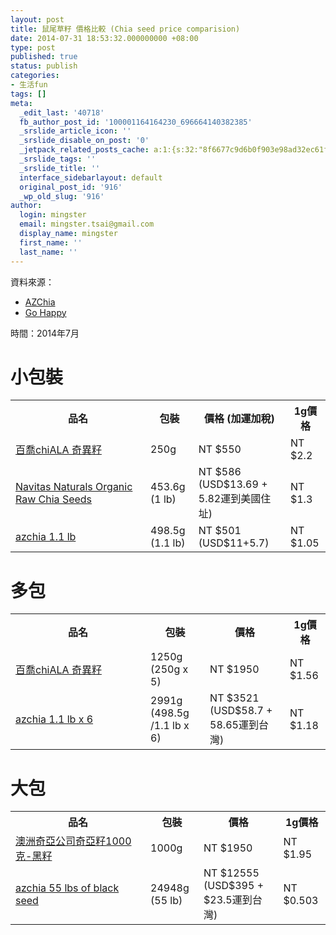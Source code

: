 ```yaml
---
layout: post
title: 鼠尾草籽 價格比較 (Chia seed price comparision)
date: 2014-07-31 18:53:32.000000000 +08:00
type: post
published: true
status: publish
categories:
- 生活fun
tags: []
meta:
  _edit_last: '40718'
  fb_author_post_id: '100001164164230_696664140382385'
  _srslide_article_icon: ''
  _srslide_disable_on_post: '0'
  _jetpack_related_posts_cache: a:1:{s:32:"8f6677c9d6b0f903e98ad32ec61f8deb";a:2:{s:7:"expires";i:1455336358;s:7:"payload";a:3:{i:0;a:1:{s:2:"id";i:483;}i:1;a:1:{s:2:"id";i:154;}i:2;a:1:{s:2:"id";i:132;}}}}
  _srslide_tags: ''
  _srslide_title: ''
  interface_sidebarlayout: default
  original_post_id: '916'
  _wp_old_slug: '916'
author:
  login: mingster
  email: mingster.tsai@gmail.com
  display_name: mingster
  first_name: ''
  last_name: ''
---
```

<p>資料來源：</p>
<ul>
<li><a target="_blank" href="http://azchia.com/sales/Chia-Seed/c23/index.html">AZChia</a></li>
<li><a target="_blank" href="http://www.gohappy.com.tw/shopping/Browse.do?op=vc&amp;cid=154918&amp;sid=11">Go Happy</a></li>
</ul>
<p>時間：2014年7月</p>
<h1>小包裝</h1>
<table width="500">
<tbody>
<tr>
<th width="200">品名</th>
<th>包裝</th>
<th>價格 (加運加稅)</th>
<th>1g價格</th>
</tr>
<tr>
<td><a target="_blank" href="http://www.gohappy.com.tw/shopping/Browse.do?op=vp&amp;sid=11&amp;cid=154918&amp;pid=2857069">百喬chiALA 奇異籽</a></td>
<td>250g</td>
<td>NT $550</td>
<td>NT $2.2</td>
</tr>
<tr>
<td><a target="_blank" href="http://www.amazon.com/Navitas-Naturals-Organic-Seeds-Pouches/dp/B001CGTN1I/ref=sr_1_2_m?s=grocery&amp;ie=UTF8&amp;qid=1406800669&amp;sr=1-2&amp;keywords=chia+seeds">Navitas Naturals Organic Raw Chia Seeds</a></td>
<td>453.6g (1 lb)</td>
<td>NT $586 (USD$13.69 + 5.82運到美國住址)</td>
<td>NT $1.3</td>
</tr>
<tr>
<td><a target="_blank" href="http://azchia.com/sales/Chia-Seed/c23/p116/1.1-lb-milled-chia-seed-($10.00-/lb)-also-in-3,-6-bag-options/product_info.html">azchia 1.1 lb</a></td>
<td>498.5g (1.1 lb)</td>
<td>NT $501 (USD$11+5.7)</td>
<td>NT $1.05</td>
</tr>
</tbody>
</table>
<h1>多包</h1>
<table width="500">
<tr>
<th width="200">品名</th>
<th>包裝</th>
<th>價格</th>
<th>1g價格</th>
</tr>
<tr>
<td><a target="_blank" href="http://www.gohappy.com.tw/shopping/Browse.do?op=vp&amp;sid=11&amp;cid=154918&amp;pid=2939524">百喬chiALA 奇異籽</a></td>
<td>1250g (250g x 5)</td>
<td>NT $1950</td>
<td>NT $1.56</td>
</tr>
<tr>
<td><a target="_blank" href="http://azchia.com/sales/Chia-Seed/c23/p116/1.1-lb-milled-chia-seed-($10.00-/lb)-also-in-3,-6-bag-options/product_info.html">azchia 1.1 lb x 6</a></td>
<td>2991g (498.5g /1.1 lb x 6)</td>
<td>NT $3521 (USD$58.7 + 58.65運到台灣)</td>
<td>NT $1.18</td>
</tr>
</table>
<h1>大包</h1>
<table width="500">
<tr>
<th width="200">品名</th>
<th>包裝</th>
<th>價格</th>
<th>1g價格</th>
</tr>
<tr>
<td><a target="_blank" href="http://www.gohappy.com.tw/shopping/Browse.do?op=vp&amp;sid=11&amp;cid=154918&amp;pid=3241800">澳洲奇亞公司奇亞籽1000克-黑籽</a></td>
<td>1000g</td>
<td>NT $1950</td>
<td>NT $1.95</td>
</tr>
<tr>
<td><a target="_blank" href="http://azchia.com/sales/p143/55-lbs-of-black-chia-seed,-shipping-included-continental-US/product_info.html">azchia 55 lbs of black seed</a></td>
<td>24948g (55 lb)</td>
<td>NT $12555 (USD$395 + $23.5運到台灣)</td>
<td>NT $0.503</td>
</tr>
</table>
